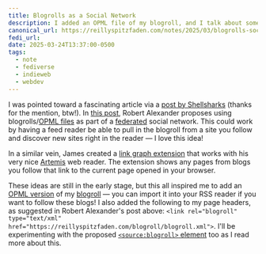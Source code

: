 ```yaml
---
title: Blogrolls as a Social Network
description: I added an OPML file of my blogroll, and I talk about some really cool ideas from around the IndieWeb for using blogrolls as social web infrastructure.
canonical_url: https://reillyspitzfaden.com/notes/2025/03/blogrolls-social-network/
fedi_url:
date: 2025-03-24T13:37:00-0500
tags:
  - note
  - fediverse
  - indieweb
  - webdev
---
```


I was pointed toward a fascinating article via a [post by Shellsharks](https://shellsharks.com/scrolls/scroll/2025-02-04) (thanks for the mention, btw!). In [this post](https://alexsci.com/blog/blogroll-network/), Robert Alexander proposes using blogrolls/[OPML files](https://en.wikipedia.org/wiki/OPML) as part of a [federated](https://en.wikipedia.org/wiki/Fediverse) social network. This could work by having a feed reader be able to pull in the blogroll from a site you follow and discover new sites right in the reader — I love this idea!

In a similar vein, James created a [link graph extension](https://jamesg.blog/2025/03/17/artemis-link-graph) that works with his very nice [Artemis](https://artemis.jamesg.blog/) web reader. The extension shows any pages from blogs you follow that link to the current page opened in your browser.

These ideas are still in the early stage, but this all inspired me to add an [OPML version](https://reillyspitzfaden.com/blogroll/blogroll.xml) of my [blogroll](https://reillyspitzfaden.com/blogroll) — you can import it into your RSS reader if you want to follow these blogs! I also added the following to my page headers, as suggested in Robert Alexander's post above: `<link rel="blogroll" type="text/xml" href="https://reillyspitzfaden.com/blogroll/blogroll.xml">`. I'll be experimenting with the proposed [`<source:blogroll>` element](https://source.scripting.com/#1710035563000) too as I read more about this.
